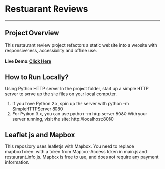 # Restuarant Reviews
---
## Project Overview
This restaurant review project refactors a static website into a website with responsiveness, accessibility and offline use. 
#### Live Demo: [Click Here](https://shijingl.github.io/Restaurant_Review/)

## How to Run Locally?
Using Python HTTP server In the project folder, start up a simple HTTP server to serve up the site files on your local computer.
1. If you have Python 2.x, spin up the server with python -m SimpleHTTPServer 8080
2. For Python 3.x, you can use python -m http.server 8080
With your server running, visit the site: http://localhost:8080

## Leaflet.js and Mapbox
This repository uses leafletjs with Mapbox. You need to replace mapboxToken: with a token from Mapbox-Access token in main.js and restaurant_info.js. Mapbox is free to use, and does not require any payment information.
